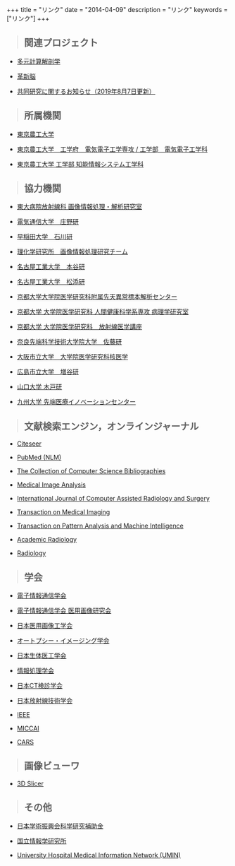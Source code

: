 +++
title = "リンク"
date = "2014-04-09"
description = "リンク"
keywords = ["リンク"]
+++

> ## 関連プロジェクト

- [多元計算解剖学](http://wiki.tagen-compana.org/mediawiki/index.php/Main_Page)

- [革新脳](http://brainminds.jp/)

- <a href="/pdf/kyodo_kenkyu_190807.pdf" target="_ blank" rel="noopener noreferrer">共同研究に関するお知らせ（2019年8月7日更新）</a>

<!-- - [共同研究に関するお知らせ（2019年8月7日更新）](/pdf/kyodo_kenkyu_190807.pdf) -->

> ## 所属機関

- [東京農工大学](http://www.tuat.ac.jp/)

- [東京農工大学　工学府　電気電子工学専攻 / 工学部　電気電子工学科](https://www.ee.tuat.ac.jp/)

- [東京農工大学 工学部 知能情報システム工学科](http://www.eecs.tuat.ac.jp/)


> ## 協力機関

- [東大病院放射線科 画像情報処理・解析研究室](http://www.ut-radiology.umin.jp/ical/)

- [電気通信大学　庄野研](http://daemon.inf.uec.ac.jp/ja/)

- [早稲田大学　石川研](http://hi.cs.waseda.ac.jp/index.php/ja/)

- [理化学研究所　画像情報処理研究チーム](http://www2.riken.jp/brict/index.html)

- [名古屋工業大学　本谷研](https://vision.web.nitech.ac.jp/)

- [名古屋工業大学　松添研](http://matsuzoe.web.nitech.ac.jp/)

- [京都大学大学院医学研究科附属先天異常標本解析センター](http://www.cac.med.kyoto-u.ac.jp/)

- [京都大学 大学院医学研究科 人間健康科学系専攻 病理学研究室](http://www.hs-kyoto.net/)

- [京都大学 大学院医学研究科　放射線医学講座](https://www.kuhp.kyoto-u.ac.jp/~diag_rad/)

- [奈良先端科学技術大学院大学　佐藤研](http://icb-lab.naist.jp/index.html)

- [大阪市立大学　大学院医学研究科核医学](http://www.med.osaka-cu.ac.jp/nucmed/#SlideFrame_1)

- [広島市立大学　増谷研](http://www.medimg.info.hiroshima-cu.ac.jp/)

- [山口大学 木戸研](http://www.mila.csse.yamaguchi-u.ac.jp/)

- [九州大学 先端医療イノベーションセンター](http://camiku.kyushu-u.ac.jp/)

> ## 文献検索エンジン，オンラインジャーナル

- [Citeseer](https://citeseerx.ist.psu.edu/index;jsessionid=9C768C44EDD243599490D70F5396EB73)

- [PubMed (NLM)](https://www.ncbi.nlm.nih.gov/pubmed)

- [The Collection of Computer Science Bibliographies](https://liinwww.ira.uka.de/bibliography/index.html#search)

- [Medical Image Analysis](https://www.journals.elsevier.com/medical-image-analysis/)

- [International Journal of Computer Assisted Radiology and Surgery](https://www.springer.com/medicine/radiology/journal/11548)

- [Transaction on Medical Imaging](https://ieee-tmi.org/)

- [Transaction on Pattern Analysis and Machine Intelligence](https://www.computer.org/csdl/journal/tp)

- [Academic Radiology](https://www.academicradiology.org/)

- [Radiology](https://pubs.rsna.org/journal/radiology)

> ## 学会

- [電子情報通信学会](https://www.ieice.org/jpn/index.html)

- [電子情報通信学会 医用画像研究会](https://www.ieice.org/ken/program/index.php?tgid=MI&layout=&lang=)

- [日本医用画像工学会](http://www.jamit.jp/)

- [オートプシー・イメージング学会](https://plaza.umin.ac.jp/~ai-ai/)

- [日本生体医工学会](http://jsmbe.org/)

- [情報処理学会](http://www.ipsj.or.jp/)

- [日本CT検診学会](https://www.jscts.org/)

- [日本放射線技術学会](https://www.jsrt.or.jp/data/)

- [IEEE](https://www.ieee.org/)

- [MICCAI](http://www.miccai.org/)

- [CARS](https://www.cars-int.org/)

> ## 画像ビューワ

- [3D Slicer](https://www.slicer.org/)

> ## その他

- [日本学術振興会科学研究補助金](https://www.jsps.go.jp/j-grantsinaid/index.html)

- [国立情報学研究所](https://www.nii.ac.jp/)

- [University Hospital Medical Information Network (UMIN)](https://www.umin.ac.jp/)

